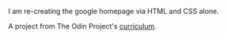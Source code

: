 I am re-creating the google homepage via HTML and CSS alone.

A project from The Odin Project's [curriculum](http://www.theodinproject.com/courses/web-development-101/lessons/html-css).
